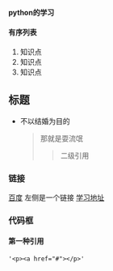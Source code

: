 #### python的学习
#### 有序列表
1. 知识点
2. 知识点
3. 知识点

## 标题
* 不以结婚为目的
    > 那就是耍流氓
    >> 二级引用
### 链接    
[百度](http://www.baidu.com) 左侧是一个链接 
[学习地址](https://www.cnblogs.com/liugang-vip/p/6337580.html)   

### 代码框
#### 第一种引用
    '<p><a href="#"></p>'



